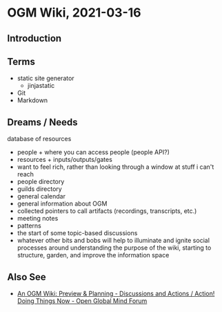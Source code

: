 # OGM Wiki, 2021-03-16

## Introduction

## Terms
- static site generator
	- jinjastatic
- Git
- Markdown

## Dreams / Needs
database of resources
- people + where you can access people (people API?)
- resources + inputs/outputs/gates
- want to feel rich, rather than looking through a window at stuff i can't reach
-   people directory
-   guilds directory
-   general calendar
-   general information about OGM
-   collected pointers to call artifacts (recordings, transcripts, etc.)
-   meeting notes
-   patterns
-   the start of some topic-based discussions
-   whatever other bits and bobs will help to illuminate and ignite social processes around understanding the purpose of the wiki, starting to structure, garden, and improve the information space

## Also See

- [An OGM Wiki: Preview & Planning \- Discussions and Actions / Action\! Doing Things Now \- Open Global Mind Forum](https://forum.openglobalmind.com/t/an-ogm-wiki-preview-planning/607/7)